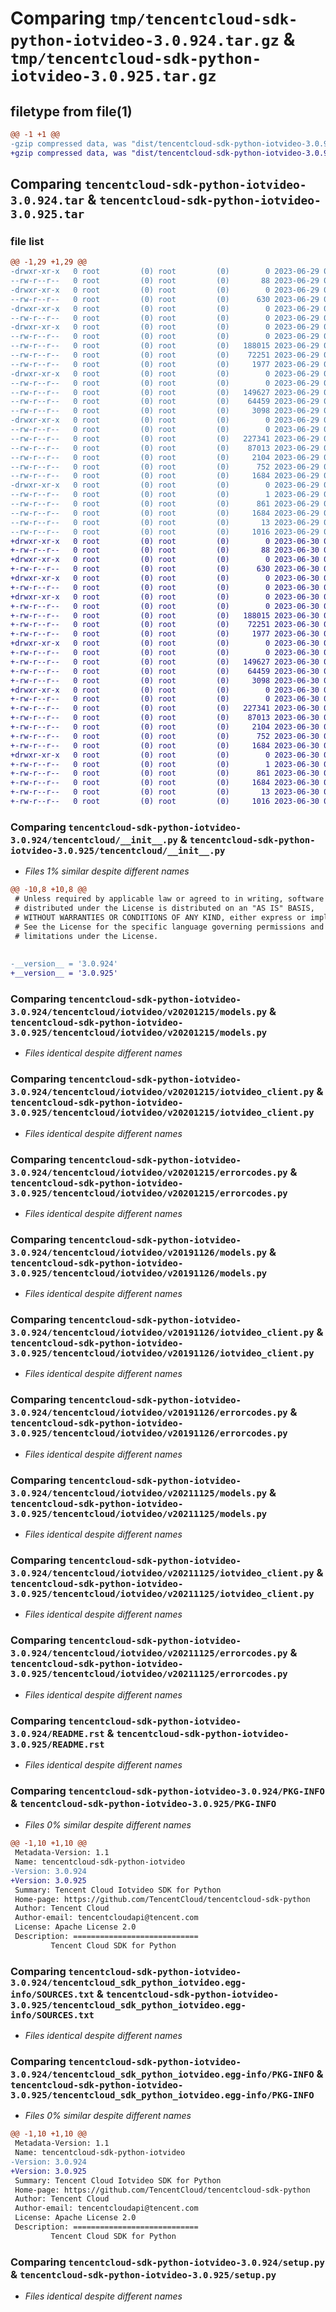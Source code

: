 # Comparing `tmp/tencentcloud-sdk-python-iotvideo-3.0.924.tar.gz` & `tmp/tencentcloud-sdk-python-iotvideo-3.0.925.tar.gz`

## filetype from file(1)

```diff
@@ -1 +1 @@
-gzip compressed data, was "dist/tencentcloud-sdk-python-iotvideo-3.0.924.tar", last modified: Thu Jun 29 00:36:45 2023, max compression
+gzip compressed data, was "dist/tencentcloud-sdk-python-iotvideo-3.0.925.tar", last modified: Fri Jun 30 02:16:24 2023, max compression
```

## Comparing `tencentcloud-sdk-python-iotvideo-3.0.924.tar` & `tencentcloud-sdk-python-iotvideo-3.0.925.tar`

### file list

```diff
@@ -1,29 +1,29 @@
-drwxr-xr-x   0 root         (0) root         (0)        0 2023-06-29 00:36:45.000000 tencentcloud-sdk-python-iotvideo-3.0.924/
--rw-r--r--   0 root         (0) root         (0)       88 2023-06-29 00:36:45.000000 tencentcloud-sdk-python-iotvideo-3.0.924/setup.cfg
-drwxr-xr-x   0 root         (0) root         (0)        0 2023-06-29 00:36:45.000000 tencentcloud-sdk-python-iotvideo-3.0.924/tencentcloud/
--rw-r--r--   0 root         (0) root         (0)      630 2023-06-29 00:36:45.000000 tencentcloud-sdk-python-iotvideo-3.0.924/tencentcloud/__init__.py
-drwxr-xr-x   0 root         (0) root         (0)        0 2023-06-29 00:36:45.000000 tencentcloud-sdk-python-iotvideo-3.0.924/tencentcloud/iotvideo/
--rw-r--r--   0 root         (0) root         (0)        0 2023-06-29 00:36:45.000000 tencentcloud-sdk-python-iotvideo-3.0.924/tencentcloud/iotvideo/__init__.py
-drwxr-xr-x   0 root         (0) root         (0)        0 2023-06-29 00:36:45.000000 tencentcloud-sdk-python-iotvideo-3.0.924/tencentcloud/iotvideo/v20201215/
--rw-r--r--   0 root         (0) root         (0)        0 2023-06-29 00:36:45.000000 tencentcloud-sdk-python-iotvideo-3.0.924/tencentcloud/iotvideo/v20201215/__init__.py
--rw-r--r--   0 root         (0) root         (0)   188015 2023-06-29 00:36:45.000000 tencentcloud-sdk-python-iotvideo-3.0.924/tencentcloud/iotvideo/v20201215/models.py
--rw-r--r--   0 root         (0) root         (0)    72251 2023-06-29 00:36:45.000000 tencentcloud-sdk-python-iotvideo-3.0.924/tencentcloud/iotvideo/v20201215/iotvideo_client.py
--rw-r--r--   0 root         (0) root         (0)     1977 2023-06-29 00:36:45.000000 tencentcloud-sdk-python-iotvideo-3.0.924/tencentcloud/iotvideo/v20201215/errorcodes.py
-drwxr-xr-x   0 root         (0) root         (0)        0 2023-06-29 00:36:45.000000 tencentcloud-sdk-python-iotvideo-3.0.924/tencentcloud/iotvideo/v20191126/
--rw-r--r--   0 root         (0) root         (0)        0 2023-06-29 00:36:45.000000 tencentcloud-sdk-python-iotvideo-3.0.924/tencentcloud/iotvideo/v20191126/__init__.py
--rw-r--r--   0 root         (0) root         (0)   149627 2023-06-29 00:36:45.000000 tencentcloud-sdk-python-iotvideo-3.0.924/tencentcloud/iotvideo/v20191126/models.py
--rw-r--r--   0 root         (0) root         (0)    64459 2023-06-29 00:36:45.000000 tencentcloud-sdk-python-iotvideo-3.0.924/tencentcloud/iotvideo/v20191126/iotvideo_client.py
--rw-r--r--   0 root         (0) root         (0)     3098 2023-06-29 00:36:45.000000 tencentcloud-sdk-python-iotvideo-3.0.924/tencentcloud/iotvideo/v20191126/errorcodes.py
-drwxr-xr-x   0 root         (0) root         (0)        0 2023-06-29 00:36:45.000000 tencentcloud-sdk-python-iotvideo-3.0.924/tencentcloud/iotvideo/v20211125/
--rw-r--r--   0 root         (0) root         (0)        0 2023-06-29 00:36:45.000000 tencentcloud-sdk-python-iotvideo-3.0.924/tencentcloud/iotvideo/v20211125/__init__.py
--rw-r--r--   0 root         (0) root         (0)   227341 2023-06-29 00:36:45.000000 tencentcloud-sdk-python-iotvideo-3.0.924/tencentcloud/iotvideo/v20211125/models.py
--rw-r--r--   0 root         (0) root         (0)    87013 2023-06-29 00:36:45.000000 tencentcloud-sdk-python-iotvideo-3.0.924/tencentcloud/iotvideo/v20211125/iotvideo_client.py
--rw-r--r--   0 root         (0) root         (0)     2104 2023-06-29 00:36:45.000000 tencentcloud-sdk-python-iotvideo-3.0.924/tencentcloud/iotvideo/v20211125/errorcodes.py
--rw-r--r--   0 root         (0) root         (0)      752 2023-06-29 00:36:45.000000 tencentcloud-sdk-python-iotvideo-3.0.924/README.rst
--rw-r--r--   0 root         (0) root         (0)     1684 2023-06-29 00:36:45.000000 tencentcloud-sdk-python-iotvideo-3.0.924/PKG-INFO
-drwxr-xr-x   0 root         (0) root         (0)        0 2023-06-29 00:36:45.000000 tencentcloud-sdk-python-iotvideo-3.0.924/tencentcloud_sdk_python_iotvideo.egg-info/
--rw-r--r--   0 root         (0) root         (0)        1 2023-06-29 00:36:45.000000 tencentcloud-sdk-python-iotvideo-3.0.924/tencentcloud_sdk_python_iotvideo.egg-info/dependency_links.txt
--rw-r--r--   0 root         (0) root         (0)      861 2023-06-29 00:36:45.000000 tencentcloud-sdk-python-iotvideo-3.0.924/tencentcloud_sdk_python_iotvideo.egg-info/SOURCES.txt
--rw-r--r--   0 root         (0) root         (0)     1684 2023-06-29 00:36:45.000000 tencentcloud-sdk-python-iotvideo-3.0.924/tencentcloud_sdk_python_iotvideo.egg-info/PKG-INFO
--rw-r--r--   0 root         (0) root         (0)       13 2023-06-29 00:36:45.000000 tencentcloud-sdk-python-iotvideo-3.0.924/tencentcloud_sdk_python_iotvideo.egg-info/top_level.txt
--rw-r--r--   0 root         (0) root         (0)     1016 2023-06-29 00:36:45.000000 tencentcloud-sdk-python-iotvideo-3.0.924/setup.py
+drwxr-xr-x   0 root         (0) root         (0)        0 2023-06-30 02:16:24.000000 tencentcloud-sdk-python-iotvideo-3.0.925/
+-rw-r--r--   0 root         (0) root         (0)       88 2023-06-30 02:16:24.000000 tencentcloud-sdk-python-iotvideo-3.0.925/setup.cfg
+drwxr-xr-x   0 root         (0) root         (0)        0 2023-06-30 02:16:24.000000 tencentcloud-sdk-python-iotvideo-3.0.925/tencentcloud/
+-rw-r--r--   0 root         (0) root         (0)      630 2023-06-30 02:16:24.000000 tencentcloud-sdk-python-iotvideo-3.0.925/tencentcloud/__init__.py
+drwxr-xr-x   0 root         (0) root         (0)        0 2023-06-30 02:16:24.000000 tencentcloud-sdk-python-iotvideo-3.0.925/tencentcloud/iotvideo/
+-rw-r--r--   0 root         (0) root         (0)        0 2023-06-30 02:16:24.000000 tencentcloud-sdk-python-iotvideo-3.0.925/tencentcloud/iotvideo/__init__.py
+drwxr-xr-x   0 root         (0) root         (0)        0 2023-06-30 02:16:24.000000 tencentcloud-sdk-python-iotvideo-3.0.925/tencentcloud/iotvideo/v20201215/
+-rw-r--r--   0 root         (0) root         (0)        0 2023-06-30 02:16:24.000000 tencentcloud-sdk-python-iotvideo-3.0.925/tencentcloud/iotvideo/v20201215/__init__.py
+-rw-r--r--   0 root         (0) root         (0)   188015 2023-06-30 02:16:24.000000 tencentcloud-sdk-python-iotvideo-3.0.925/tencentcloud/iotvideo/v20201215/models.py
+-rw-r--r--   0 root         (0) root         (0)    72251 2023-06-30 02:16:24.000000 tencentcloud-sdk-python-iotvideo-3.0.925/tencentcloud/iotvideo/v20201215/iotvideo_client.py
+-rw-r--r--   0 root         (0) root         (0)     1977 2023-06-30 02:16:24.000000 tencentcloud-sdk-python-iotvideo-3.0.925/tencentcloud/iotvideo/v20201215/errorcodes.py
+drwxr-xr-x   0 root         (0) root         (0)        0 2023-06-30 02:16:24.000000 tencentcloud-sdk-python-iotvideo-3.0.925/tencentcloud/iotvideo/v20191126/
+-rw-r--r--   0 root         (0) root         (0)        0 2023-06-30 02:16:24.000000 tencentcloud-sdk-python-iotvideo-3.0.925/tencentcloud/iotvideo/v20191126/__init__.py
+-rw-r--r--   0 root         (0) root         (0)   149627 2023-06-30 02:16:24.000000 tencentcloud-sdk-python-iotvideo-3.0.925/tencentcloud/iotvideo/v20191126/models.py
+-rw-r--r--   0 root         (0) root         (0)    64459 2023-06-30 02:16:24.000000 tencentcloud-sdk-python-iotvideo-3.0.925/tencentcloud/iotvideo/v20191126/iotvideo_client.py
+-rw-r--r--   0 root         (0) root         (0)     3098 2023-06-30 02:16:24.000000 tencentcloud-sdk-python-iotvideo-3.0.925/tencentcloud/iotvideo/v20191126/errorcodes.py
+drwxr-xr-x   0 root         (0) root         (0)        0 2023-06-30 02:16:24.000000 tencentcloud-sdk-python-iotvideo-3.0.925/tencentcloud/iotvideo/v20211125/
+-rw-r--r--   0 root         (0) root         (0)        0 2023-06-30 02:16:24.000000 tencentcloud-sdk-python-iotvideo-3.0.925/tencentcloud/iotvideo/v20211125/__init__.py
+-rw-r--r--   0 root         (0) root         (0)   227341 2023-06-30 02:16:24.000000 tencentcloud-sdk-python-iotvideo-3.0.925/tencentcloud/iotvideo/v20211125/models.py
+-rw-r--r--   0 root         (0) root         (0)    87013 2023-06-30 02:16:24.000000 tencentcloud-sdk-python-iotvideo-3.0.925/tencentcloud/iotvideo/v20211125/iotvideo_client.py
+-rw-r--r--   0 root         (0) root         (0)     2104 2023-06-30 02:16:24.000000 tencentcloud-sdk-python-iotvideo-3.0.925/tencentcloud/iotvideo/v20211125/errorcodes.py
+-rw-r--r--   0 root         (0) root         (0)      752 2023-06-30 02:16:24.000000 tencentcloud-sdk-python-iotvideo-3.0.925/README.rst
+-rw-r--r--   0 root         (0) root         (0)     1684 2023-06-30 02:16:24.000000 tencentcloud-sdk-python-iotvideo-3.0.925/PKG-INFO
+drwxr-xr-x   0 root         (0) root         (0)        0 2023-06-30 02:16:24.000000 tencentcloud-sdk-python-iotvideo-3.0.925/tencentcloud_sdk_python_iotvideo.egg-info/
+-rw-r--r--   0 root         (0) root         (0)        1 2023-06-30 02:16:24.000000 tencentcloud-sdk-python-iotvideo-3.0.925/tencentcloud_sdk_python_iotvideo.egg-info/dependency_links.txt
+-rw-r--r--   0 root         (0) root         (0)      861 2023-06-30 02:16:24.000000 tencentcloud-sdk-python-iotvideo-3.0.925/tencentcloud_sdk_python_iotvideo.egg-info/SOURCES.txt
+-rw-r--r--   0 root         (0) root         (0)     1684 2023-06-30 02:16:24.000000 tencentcloud-sdk-python-iotvideo-3.0.925/tencentcloud_sdk_python_iotvideo.egg-info/PKG-INFO
+-rw-r--r--   0 root         (0) root         (0)       13 2023-06-30 02:16:24.000000 tencentcloud-sdk-python-iotvideo-3.0.925/tencentcloud_sdk_python_iotvideo.egg-info/top_level.txt
+-rw-r--r--   0 root         (0) root         (0)     1016 2023-06-30 02:16:24.000000 tencentcloud-sdk-python-iotvideo-3.0.925/setup.py
```

### Comparing `tencentcloud-sdk-python-iotvideo-3.0.924/tencentcloud/__init__.py` & `tencentcloud-sdk-python-iotvideo-3.0.925/tencentcloud/__init__.py`

 * *Files 1% similar despite different names*

```diff
@@ -10,8 +10,8 @@
 # Unless required by applicable law or agreed to in writing, software
 # distributed under the License is distributed on an "AS IS" BASIS,
 # WITHOUT WARRANTIES OR CONDITIONS OF ANY KIND, either express or implied.
 # See the License for the specific language governing permissions and
 # limitations under the License.
 
 
-__version__ = '3.0.924'
+__version__ = '3.0.925'
```

### Comparing `tencentcloud-sdk-python-iotvideo-3.0.924/tencentcloud/iotvideo/v20201215/models.py` & `tencentcloud-sdk-python-iotvideo-3.0.925/tencentcloud/iotvideo/v20201215/models.py`

 * *Files identical despite different names*

### Comparing `tencentcloud-sdk-python-iotvideo-3.0.924/tencentcloud/iotvideo/v20201215/iotvideo_client.py` & `tencentcloud-sdk-python-iotvideo-3.0.925/tencentcloud/iotvideo/v20201215/iotvideo_client.py`

 * *Files identical despite different names*

### Comparing `tencentcloud-sdk-python-iotvideo-3.0.924/tencentcloud/iotvideo/v20201215/errorcodes.py` & `tencentcloud-sdk-python-iotvideo-3.0.925/tencentcloud/iotvideo/v20201215/errorcodes.py`

 * *Files identical despite different names*

### Comparing `tencentcloud-sdk-python-iotvideo-3.0.924/tencentcloud/iotvideo/v20191126/models.py` & `tencentcloud-sdk-python-iotvideo-3.0.925/tencentcloud/iotvideo/v20191126/models.py`

 * *Files identical despite different names*

### Comparing `tencentcloud-sdk-python-iotvideo-3.0.924/tencentcloud/iotvideo/v20191126/iotvideo_client.py` & `tencentcloud-sdk-python-iotvideo-3.0.925/tencentcloud/iotvideo/v20191126/iotvideo_client.py`

 * *Files identical despite different names*

### Comparing `tencentcloud-sdk-python-iotvideo-3.0.924/tencentcloud/iotvideo/v20191126/errorcodes.py` & `tencentcloud-sdk-python-iotvideo-3.0.925/tencentcloud/iotvideo/v20191126/errorcodes.py`

 * *Files identical despite different names*

### Comparing `tencentcloud-sdk-python-iotvideo-3.0.924/tencentcloud/iotvideo/v20211125/models.py` & `tencentcloud-sdk-python-iotvideo-3.0.925/tencentcloud/iotvideo/v20211125/models.py`

 * *Files identical despite different names*

### Comparing `tencentcloud-sdk-python-iotvideo-3.0.924/tencentcloud/iotvideo/v20211125/iotvideo_client.py` & `tencentcloud-sdk-python-iotvideo-3.0.925/tencentcloud/iotvideo/v20211125/iotvideo_client.py`

 * *Files identical despite different names*

### Comparing `tencentcloud-sdk-python-iotvideo-3.0.924/tencentcloud/iotvideo/v20211125/errorcodes.py` & `tencentcloud-sdk-python-iotvideo-3.0.925/tencentcloud/iotvideo/v20211125/errorcodes.py`

 * *Files identical despite different names*

### Comparing `tencentcloud-sdk-python-iotvideo-3.0.924/README.rst` & `tencentcloud-sdk-python-iotvideo-3.0.925/README.rst`

 * *Files identical despite different names*

### Comparing `tencentcloud-sdk-python-iotvideo-3.0.924/PKG-INFO` & `tencentcloud-sdk-python-iotvideo-3.0.925/PKG-INFO`

 * *Files 0% similar despite different names*

```diff
@@ -1,10 +1,10 @@
 Metadata-Version: 1.1
 Name: tencentcloud-sdk-python-iotvideo
-Version: 3.0.924
+Version: 3.0.925
 Summary: Tencent Cloud Iotvideo SDK for Python
 Home-page: https://github.com/TencentCloud/tencentcloud-sdk-python
 Author: Tencent Cloud
 Author-email: tencentcloudapi@tencent.com
 License: Apache License 2.0
 Description: ============================
         Tencent Cloud SDK for Python
```

### Comparing `tencentcloud-sdk-python-iotvideo-3.0.924/tencentcloud_sdk_python_iotvideo.egg-info/SOURCES.txt` & `tencentcloud-sdk-python-iotvideo-3.0.925/tencentcloud_sdk_python_iotvideo.egg-info/SOURCES.txt`

 * *Files identical despite different names*

### Comparing `tencentcloud-sdk-python-iotvideo-3.0.924/tencentcloud_sdk_python_iotvideo.egg-info/PKG-INFO` & `tencentcloud-sdk-python-iotvideo-3.0.925/tencentcloud_sdk_python_iotvideo.egg-info/PKG-INFO`

 * *Files 0% similar despite different names*

```diff
@@ -1,10 +1,10 @@
 Metadata-Version: 1.1
 Name: tencentcloud-sdk-python-iotvideo
-Version: 3.0.924
+Version: 3.0.925
 Summary: Tencent Cloud Iotvideo SDK for Python
 Home-page: https://github.com/TencentCloud/tencentcloud-sdk-python
 Author: Tencent Cloud
 Author-email: tencentcloudapi@tencent.com
 License: Apache License 2.0
 Description: ============================
         Tencent Cloud SDK for Python
```

### Comparing `tencentcloud-sdk-python-iotvideo-3.0.924/setup.py` & `tencentcloud-sdk-python-iotvideo-3.0.925/setup.py`

 * *Files identical despite different names*

